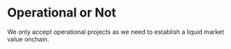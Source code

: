 # Operational or Not

We only accept operational projects as we need to establish a liquid market value onchain.
